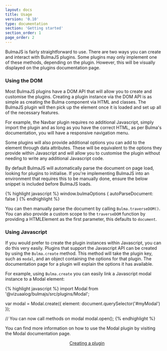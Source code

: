```yaml
---
layout: docs
title: Usage
version: '0.10'
type: documentation
section: 'Getting started'
section_order: 1
page_order: 2
---
```


BulmaJS is fairly straightforward to use. There are two ways you can create and interact with BulmaJS plugins. Some plugins may only implement one of these methods, depending on the plugin. However, this will be visually displayed on the plugins documentation page.

### Using the DOM
Most BulmaJS plugins have a DOM API that will allow you to create and customise the plugins. Creating a plugin instance via the DOM API is as simple as creating the Bulma component via HTML and classes. The BulmaJS plugin will then pick up the element once it is loaded and set up all of the necessary features.

For example, the Navbar plugin requires no additional Javascript, simply import the plugin and as long as you have the correct HTML, as per Bulma's documentation, you will have a responsive navigation menu.

Some plugins will also provide additional options you can add to the element through data attributes. These will be equivalent to the options they provide within Javascript and will allow you to customise the plugin without needing to write any additional Javascript code.


By default BulmaJS will automatically parse the document on page load, looking for plugins to initialise. If you're implementing BulmaJS into an environment that requires this to be manually done, ensure the below snippet is included before BulmaJS loads.

{% highlight javascript %}
window.bulmaOptions {
    autoParseDocument: false
}
{% endhighlight %}

You can then manually parse the document by calling `Bulma.traverseDOM()`. You can also provide a custom scope to the `traverseDOM` function by providing a HTMLElement as the first parameter, this defaults to `document`.

### Using Javascript
If you would prefer to create the plugin instances within Javascript, you can do this very easily. Plugins that support the Javascript API can be created by using the `Bulma.create` method. This method will take the plugin key, such as `modal`, and an object containing the options for that plugin. The documentation page for a plugin will explain the options it has available.

For example, using `Bulma.create` you can easily link a Javascript modal instance to a Modal element:

{% highlight javascript %}
import Modal from '@vizuaalog/bulmajs/src/plugins/Modal';

var modal = Modal.create({
    element: document.querySelector('#myModal')
});

// You can now call methods on modal
modal.open();
{% endhighlight %}

You can find more information on how to use the Modal plugin by visiting the Modal documentation page.

<div>
    <div class="columns">
        <div class="column is-6"></div>
        <div class="column is-6">
            <a class="button is-block is-large is-primary is-outlined" href="4-creating-a-plugin">Creating a plugin <span class="fas fa-arrow-right"></span></a>
        </div>
    </div>
</div>